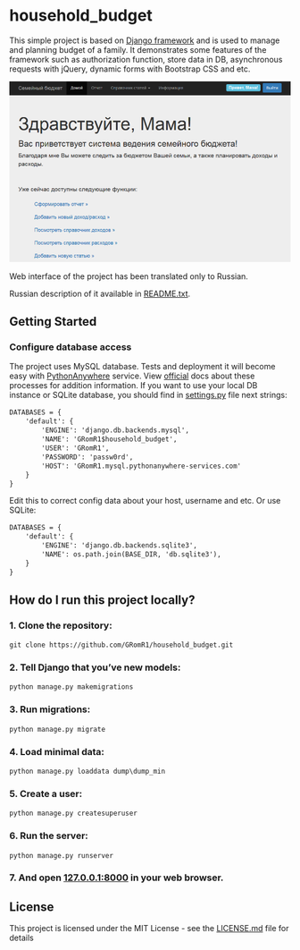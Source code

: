 # household_budget

This simple project is based on [Django framework](https://www.djangoproject.com/) and is used to manage and planning budget of a family. It demonstrates some features of the framework such as authorization function, store data in DB, asynchronous requests with jQuery, dynamic forms with Bootstrap CSS and etc.

![MainScreen](images/main.png)

Web interface of the project has been translated only to Russian.

Russian description of it available in [README.txt](README.txt).  

## Getting Started

### Configure database access

The project uses MySQL database. Tests and deployment it will become easy with [PythonAnywhere](https://pythonanywhere.com) service. 
View [official](https://help.pythonanywhere.com/pages/) docs about these processes for addition information.
If you want to use your local DB instance or SQLite database, you should find in [settings.py](household_budget/settings.py) file next strings:

```
DATABASES = {
    'default': {
        'ENGINE': 'django.db.backends.mysql',
        'NAME': 'GRomR1$household_budget',
        'USER': 'GRomR1',
        'PASSWORD': 'passw0rd',
        'HOST': 'GRomR1.mysql.pythonanywhere-services.com'
    }
}
```

Edit this to correct config data about your host, username and etc. Or use SQLite:

```
DATABASES = {
    'default': {
        'ENGINE': 'django.db.backends.sqlite3',
        'NAME': os.path.join(BASE_DIR, 'db.sqlite3'),
    }
}
```

## How do I run this project locally?

### 1. Clone the repository:

    git clone https://github.com/GRomR1/household_budget.git

### 2. Tell Django that you’ve new models:

    python manage.py makemigrations
	
### 3. Run migrations:

    python manage.py migrate
	
### 4. Load minimal data:

    python manage.py loaddata dump\dump_min

### 5. Create a user:

    python manage.py createsuperuser

### 6. Run the server:

    python manage.py runserver

### 7. And open [127.0.0.1:8000](http://127.0.0.1:8000) in your web browser.

## License

This project is licensed under the MIT License - see the [LICENSE.md](LICENSE.md) file for details